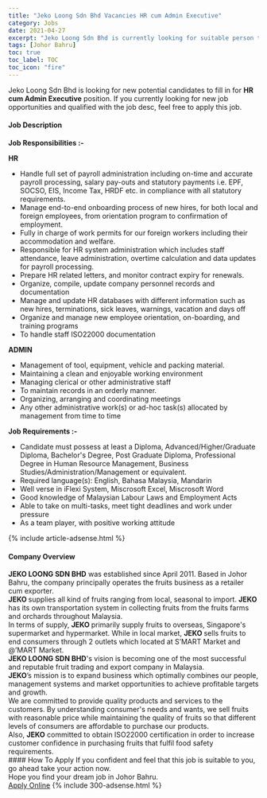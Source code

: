 ```yaml
---
title: "Jeko Loong Sdn Bhd Vacancies HR cum Admin Executive" 
category: Jobs 
date: 2021-04-27 
excerpt: "Jeko Loong Sdn Bhd is currently looking for suitable person to fill in the HR cum Admin Executive which based in Johor Bahru" 
tags: [Johor Bahru] 
toc: true 
toc_label: TOC 
toc_icon: "fire" 
--- 
```


<p>Jeko Loong Sdn Bhd is looking for new potential candidates to fill in for <b>HR cum Admin Executive</b> position. If you currently looking for new job opportunities and qualified with the job desc, feel free to apply this job.
</p><div><div><h4>Job Description</h4></div><div><div><span><div><p><strong>Job Responsibilities :-</strong></p><p><strong>HR</strong></p><ul><li>Handle full set of payroll administration including on-time and accurate payroll processing, salary pay-outs and statutory payments i.e. EPF, SOCSO, EIS, Income Tax, HRDF etc. in compliance with all statutory requirements.</li><li>Manage end-to-end onboarding process of new hires, for both local and foreign employees, from orientation program to confirmation of employment.</li><li>Fully in charge of work permits for our foreign workers including their accommodation and welfare.</li><li>Responsible for HR system administration which includes staff attendance, leave administration, overtime calculation and data updates for payroll processing.</li><li>Prepare HR related letters, and monitor contract expiry for renewals.</li><li>Organize, compile, update company personnel records and documentation</li><li>Manage and update HR databases with different information such as new hires, terminations, sick leaves, warnings, vacation and days off&#160;</li><li>Organize and manage new employee orientation, on-boarding, and training programs</li><li><span>To handle staff ISO22000 documentation</span></li></ul><p><strong>ADMIN&#160;</strong></p><ul><li><span>Management of tool, equipment, vehicle and packing material.</span></li><li><span>Maintaining a clean and enjoyable working environment</span></li><li><span>Managing clerical or other administrative staff</span></li><li><span>To maintain records in an orderly manner.</span></li><li><span>Organizing, arranging and coordinating meetings</span></li><li><span>Any other administrative work(s) or ad-hoc task(s) allocated by management from time to time</span></li></ul><p><strong>Job Requirements :-</strong></p><ul><li>Candidate must possess at least a Diploma, Advanced/Higher/Graduate Diploma, Bachelor's Degree, Post Graduate Diploma, Professional Degree in Human Resource Management, Business Studies/Administration/Management or equivalent.</li><li><span>Required language(s): English, Bahasa Malaysia, Mandarin</span></li><li><span>Well verse in iFlexi System, </span><span>Miscrosoft Excel, Miscrosoft Word</span></li><li>Good knowledge of Malaysian Labour Laws and Employment Acts</li><li><span>Able to take on multi-tasks, meet tight deadlines and work under pressure</span></li><li><span>As a team player, with positive working attitude</span></li></ul></div></span></div></div></div> 
{% include article-adsense.html %} 
<div><div><h4>Company Overview</h4></div><div><div><span><div><div>
<div>
<div><strong>JEKO LOONG SDN BHD</strong> was established since April 2011. Based in Johor Bahru, the company principally operates the fruits business as a retailer cum exporter.</div>
<div><strong>JEKO </strong>supplies all kind of fruits ranging from local, seasonal to import. <strong>JEKO</strong> has its own transportation system in collecting fruits from the fruits farms and orchards throughout Malaysia.</div>
<div>In terms of supply, <strong>JEKO </strong>primarily supply fruits to overseas, Singapore's supermarket and hypermarket. While in local market, <strong>JEKO </strong>sells fruits to end consumers through 2 outlets which located at S&#8217;MART Market and @&#8217;MART Market.</div>
<div>
<div><strong>JEKO LOONG SDN BHD</strong>'s vision is becoming one of the most successful and reputable fruit trading and export company in Malaysia.</div>
<div><strong>JEKO</strong>&#8217;s mission is to expand business which optimally combines our people, management systems and market opportunities to achieve profitable targets and growth.</div>
<div>We are committed to provide quality products and services to the customers. By understanding consumer's needs and wants, we sell fruits with reasonable price while maintaining the quality of fruits so that different levels of consumers are affordable to purchase our products.</div>
<div>Also, <strong>JEKO</strong> committed to obtain ISO22000 certification in order to increase customer confidence in purchasing fruits that fulfil food safety requirements.</div>
</div>
</div>
</div></div></span></div></div></div> 
#### How To Apply 
If you confident and feel that this job is suitable to you, go ahead take your action now. <br/> 
Hope you find your dream job in Johor Bahru. <br/> 
<a href="https://www.jobstreet.com.my/en/job/hr-cum-admin-executive-4548621?jobId=jobstreet-my-job-4548621&" class="btn btn--info" target="_blank" rel="nofollow noopenner">Apply Online</a> 
{% include 300-adsense.html %} 